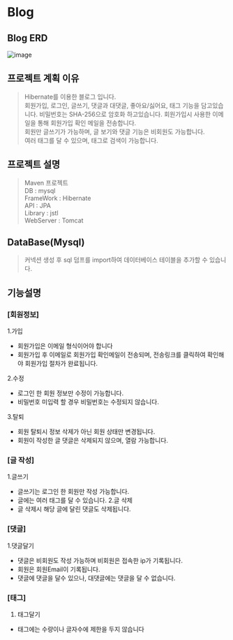 # Blog 


## Blog ERD
![image](https://user-images.githubusercontent.com/108926837/179920610-5ab4d782-bc52-4eb3-89b8-11e8865d65ac.png)

## 프로젝트 계획 이유
> Hibernate를 이용한 블로그 입니다.  
> 회원가입, 로그인, 글쓰기, 댓글과 대댓글, 좋아요/싫어요, 태그 기능을 담고있습니다.
> 비밀번호는 SHA-256으로 암호화 하고있습니다.
> 회원가입시 사용한 이메일을 통해 회원가입 확인 메일을 전송합니다.  
> 회원만 글쓰기가 가능하며, 글 보기와 댓글 기능은 비회원도 가능합니다.  
> 여러 태그를 달 수 있으며, 태그로 검색이 가능합니다.  

## 프로젝트 설명
> Maven 프로젝트  
> DB : mysql  
> FrameWork : Hibernate  
> API : JPA  
> Library : jstl  
> WebServer : Tomcat  
> 
## DataBase(Mysql)
> 커넥션 생성 후 sql 덤프를 import하여 데이터베이스 테이블을 추가할 수 있습니다.

## 기능설명

### [회원정보]
1.가입
 + 회원가입은 이메일 형식이어야 합니다
 + 회원가입 후 이메일로 회원가입 확인메일이 전송되며, 전송링크를 클릭하여 확인해야 회원가입 절차가 완료됩니다.
 
2.수정
 + 로그인 한 회원 정보만 수정이 가능합니다.
 + 비밀번호 미입력 할 경우 비밀번호는 수정되지 않습니다.
 
3.탈퇴
 + 회원 탈퇴시 정보 삭제가 아닌 회원 상태만 변경됩니다.
 + 회원이 작성한 글 댓글은 삭제되지 않으며, 열람 가능합니다.

### [글 작성]
1.글쓰기
 + 글쓰기는 로그인 한 회원만 작성 가능합니다.
 + 글에는 여러 태그를 달 수 있습니다.
2.글 삭제
 + 글 삭제시 해당 글에 달린 댓글도 삭제됩니다.

### [댓글]
1.댓글달기
 + 댓글은 비회원도 작성 가능하며 비회원은 접속한 ip가 기록됩니다.
 + 회원은 회원Email이 기록됩니다.
 + 댓글에 댓글을 달수 있으나, 대댓글에는 댓글을 달 수 없습니다.

### [태그]
1. 태그달기
 + 태그에는 수량이나 글자수에 제한을 두지 않습니다






